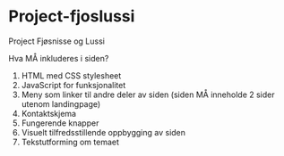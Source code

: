 # Project-fjoslussi
Project Fjøsnisse og Lussi

Hva MÅ inkluderes i siden?
1. HTML med CSS stylesheet
2. JavaScript for funksjonalitet
3. Meny som linker til andre deler av siden (siden MÅ inneholde 2 sider utenom
landingpage)
4. Kontaktskjema
5. Fungerende knapper
6. Visuelt tilfredsstillende oppbygging av siden
7. Tekstutforming om temaet
